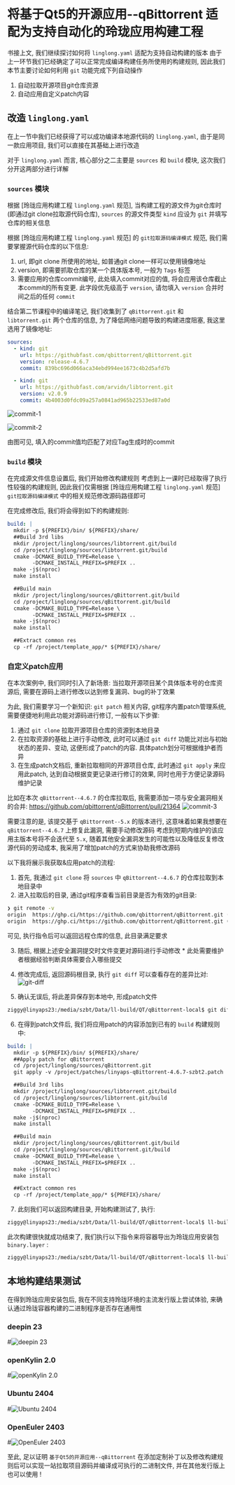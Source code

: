 # 将基于Qt5的开源应用--qBittorrent 适配为支持自动化的玲珑应用构建工程
书接上文, 我们继续探讨如何将 `linglong.yaml` 适配为支持自动构建的版本
由于上一环节我们已经确定了可以正常完成编译构建任务所使用的构建规则, 因此我们本节主要讨论如何利用 `git` 功能完成下列自动操作

1. 自动拉取开源项目git仓库资源
2. 自动应用自定义patch内容

## 改造 `linglong.yaml`
在上一节中我们已经获得了可以成功编译本地源代码的 `linglong.yaml`, 由于是同一款应用项目, 我们可以直接在其基础上进行改造

对于 `linglong.yaml` 而言, 核心部分之二主要是 `sources` 和 `build` 模块, 这次我们分开这两部分进行详解

### `sources` 模块
根据 [玲珑应用构建工程 `linglong.yaml` 规范], 当构建工程的源文件为git仓库时(即通过git clone拉取源代码仓库), `sources` 的源文件类型 `kind` 应设为 `git` 并填写仓库的相关信息

根据 [玲珑应用构建工程 `linglong.yaml` 规范] 的 `git拉取源码编译模式` 规范, 我们需要掌握源代码仓库的以下信息:
1. url, 即git clone 所使用的地址, 如普通git clone一样可以使用镜像地址
2. version, 即需要抓取仓库的某一个具体版本号, 一般为 `Tags` 标签
3. 需要应用的仓库commit编号, 此处填入commit对应的值, 将会应用该仓库截止本commit的所有变更. 此字段优先级高于 `version`, 请勿填入 `version` 合并时间之后的任何 `commit`

结合第二节课程中的编译笔记, 我们收集到了 `qBittorrent.git` 和 `libtorrent.git` 两个仓库的信息, 为了降低网络问题导致的构建进度阻塞, 我这里选用了镜像地址:

```yaml
sources:
  - kind: git
    url: https://githubfast.com/qbittorrent/qBittorrent.git
    version: release-4.6.7
    commit: 839bc696d066aca34ebd994ee1673c4b2d5afd7b

  - kind: git
    url: https://githubfast.com/arvidn/libtorrent.git
    version: v2.0.9
    commit: 4b4003d0fdc09a257a0841ad965b22533ed87a0d
```

![commit-1](image/4-commit-1.png)

![commit-2](image/4-commit-2.png)

由图可见, 填入的commit值均匹配了对应Tag生成时的commit

### `build` 模块
在完成源文件信息设置后, 我们开始修改构建规则
考虑到上一课时已经取得了执行性较强的构建规则, 因此我们仅需根据 [玲珑应用构建工程 `linglong.yaml` 规范] `git拉取源码编译模式` 中的相关规范修改源码路径即可

在完成修改后, 我们将会得到如下的构建规则:
```yaml
build: |
  mkdir -p ${PREFIX}/bin/ ${PREFIX}/share/
  ##Build 3rd libs
  mkdir /project/linglong/sources/libtorrent.git/build
  cd /project/linglong/sources/libtorrent.git/build
  cmake -DCMAKE_BUILD_TYPE=Release \
        -DCMAKE_INSTALL_PREFIX=$PREFIX ..
  make -j$(nproc)
  make install

  ##Build main
  mkdir /project/linglong/sources/qBittorrent.git/build
  cd /project/linglong/sources/qBittorrent.git/build
  cmake -DCMAKE_BUILD_TYPE=Release \
        -DCMAKE_INSTALL_PREFIX=$PREFIX ..
  make -j$(nproc)
  make install

  ##Extract common res
  cp -rf /project/template_app/* ${PREFIX}/share/
```

### 自定义patch应用
在本次案例中, 我们同时引入了新场景: 当拉取开源项目某个具体版本号的仓库资源后, 需要在源码上进行修改以达到修复漏洞、bug的补丁效果

为此, 我们需要学习一个新知识: `git patch` 相关内容, git程序内置patch管理系统, 需要便捷地利用此功能对源码进行修订, 一般有以下步骤:

1. 通过 `git clone` 拉取开源项目仓库的资源到本地目录
2. 在拉取资源的基础上进行手动修改, 此时可以通过 `git diff` 功能比对出与初始状态的差异、变动, 这便形成了patch的内容. 具体patch划分可根据维护者而异
3. 在生成patch文档后, 重新拉取相同的开源项目仓库, 此时通过 `git apply` 来应用此patch, 达到自动根据变更记录进行修订的效果, 同时也用于方便记录源码维护记录

比如在本次 `qBittorrent--4.6.7` 的仓库拉取后, 我需要添加一项与安全漏洞相关的合并:
https://github.com/qbittorrent/qBittorrent/pull/21364
![commit-3](image/4-commit-3.png)

需要注意的是, 该提交基于 `qBittorrent--5.x` 的版本进行, 这意味着如果我想要在 `qBittorrent--4.6.7` 上修复此漏洞, 需要手动修改源码
考虑到短期内维护的该应用主版本号将不会迭代至 `5.x`, 随着其他安全漏洞发生的可能性以及降低反复修改源代码的劳动成本, 我采用了增加patch的方式来协助我修改源码

以下我将展示我获取&应用patch的流程:

1. 首先, 我通过 `git clone` 将 `sources` 中 `qBittorrent--4.6.7` 的仓库拉取到本地目录中
2. 进入拉取后的目录, 通过git程序查看当前目录是否为有效的git目录:

```zsh
❯ git remote -v
origin  https://ghp.ci/https://github.com/qbittorrent/qBittorrent.git (fetch)
origin  https://ghp.ci/https://github.com/qbittorrent/qBittorrent.git (push)
```

可见, 执行指令后可以返回远程仓库的信息, 此目录满足要求

3. 随后, 根据上述安全漏洞提交时文件变更对源码进行手动修改
\* 此处需要维护者根据经验判断具体需要合入哪些提交

4. 修改完成后, 返回源码根目录, 执行 `git diff` 可以查看存在的差异比对:
![git-diff](image/4-git-diff.png)

5. 确认无误后, 将此差异保存到本地中, 形成patch文件
```bash
ziggy@linyaps23:/media/szbt/Data/ll-build/QT/qBittorrent-local$ git diff > ./
```

6. 在得到patch文件后, 我们将应用patch的内容添加到已有的 `build` 构建规则中:
```yaml
build: |
  mkdir -p ${PREFIX}/bin/ ${PREFIX}/share/
  ##Apply patch for qBittorrent
  cd /project/linglong/sources/qBittorrent.git
  git apply -v /project/patches/linyaps-qBittorrent-4.6.7-szbt2.patch

  ##Build 3rd libs
  mkdir /project/linglong/sources/libtorrent.git/build
  cd /project/linglong/sources/libtorrent.git/build
  cmake -DCMAKE_BUILD_TYPE=Release \
        -DCMAKE_INSTALL_PREFIX=$PREFIX ..
  make -j$(nproc)
  make install

  ##Build main
  mkdir /project/linglong/sources/qBittorrent.git/build
  cd /project/linglong/sources/qBittorrent.git/build
  cmake -DCMAKE_BUILD_TYPE=Release \
        -DCMAKE_INSTALL_PREFIX=$PREFIX ..
  make -j$(nproc)
  make install

  ##Extract common res
  cp -rf /project/template_app/* ${PREFIX}/share/
```
7. 此刻我们可以返回构建目录, 开始构建测试了, 执行:

```bash
ziggy@linyaps23:/media/szbt/Data/ll-build/QT/qBittorrent-local$ ll-builder build -v
```

此次构建很快就成功结束了, 我们执行以下指令来将容器导出为玲珑应用安装包 `binary.layer` :
```bash
ziggy@linyaps23:/media/szbt/Data/ll-build/QT/qBittorrent-local$ ll-builder export --layer
```

## 本地构建结果测试
在得到玲珑应用安装包后, 我在不同支持玲珑环境的主流发行版上尝试体验, 来确认通过玲珑容器构建的二进制程序是否存在通用性

### deepin 23
#![deepin 23](image/4-test-1.png)

### openKylin 2.0
#![openKylin 2.0](image/4-test-2.png)

### Ubuntu 2404
#![Ubuntu 2404](image/4-test-3.png)

### OpenEuler 2403
#![OpenEuler 2403](image/4-test-4.png)

至此, 足以证明 `基于Qt5的开源应用--qBittorrent` 在添加定制补丁以及修改构建规则后可以实现一站拉取项目源码并编译成可执行的二进制文件, 并在其他发行版上也可以使用 !
